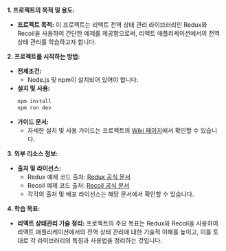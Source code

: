 **1. 프로젝트의 목적 및 용도:**

- **프로젝트 목적:** 이 프로젝트는 리액트 전역 상태 관리 라이브러리인 Redux와 Recoil을 사용하여 간단한 예제를 제공함으로써, 리액트 애플리케이션에서의 전역 상태 관리를 학습하고자 합니다.

**2. 프로젝트를 시작하는 방법:**

- **전제조건:**
  - Node.js 및 npm이 설치되어 있어야 합니다.
- **설치 및 사용:**
  ```bash
  npm install
  npm run dev
  ```
- **가이드 문서:**
  - 자세한 설치 및 사용 가이드는 프로젝트의 [Wiki 페이지](https://github.com/your-username/your-project/wiki)에서 확인할 수 있습니다.

**3. 외부 리소스 정보:**

- **출처 및 라이선스:**
  - Redux 예제 코드 출처: [Redux 공식 문서](https://redux.js.org/introduction/getting-started)
  - Recoil 예제 코드 출처: [Recoil 공식 문서](https://recoiljs.org/docs/introduction/getting-started)
  - 각각의 출처 및 배포 라이선스는 해당 문서에서 확인할 수 있습니다.

**4. 학습 목표:**

- **리액트 상태관리 기술 정리:** 프로젝트의 주요 목표는 Redux와 Recoil을 사용하여 리액트 애플리케이션에서의 전역 상태 관리에 대한 기술적 이해를 높이고, 이를 토대로 각 라이브러리의 특징과 사용법을 정리하는 것입니다.
